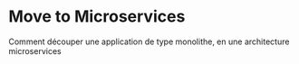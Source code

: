 # Move to Microservices
Comment découper une application de type monolithe, en une architecture microservices
